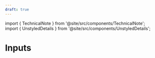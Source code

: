 ```yaml
---
draft: true
---
```


import { TechnicalNote } from '@site/src/components/TechnicalNote';
import { UnstyledDetails } from '@site/src/components/UnstyledDetails';

# Inputs
<!--
TODO:
-->

<TechnicalNote title="Solution">
<UnstyledDetails title="Full Solution">
</UnstyledDetails>
</TechnicalNote>
